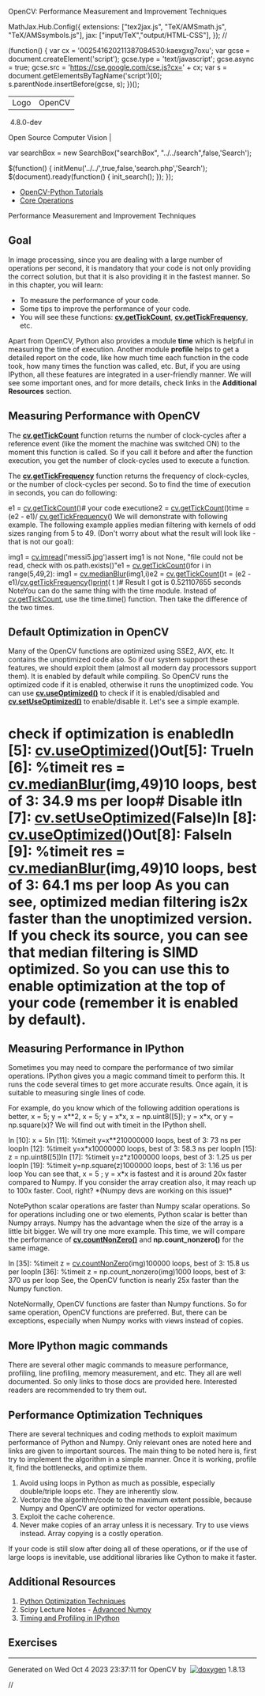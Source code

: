 

OpenCV: Performance Measurement and Improvement Techniques

 MathJax.Hub.Config({
 extensions: ["tex2jax.js", "TeX/AMSmath.js", "TeX/AMSsymbols.js"],
 jax: ["input/TeX","output/HTML-CSS"],
});
//<![CDATA[
MathJax.Hub.Config(
{
 TeX: {
 Macros: {
 matTT: [ "\\[ \\left|\\begin{array}{ccc} #1 & #2 & #3\\\\ #4 & #5 & #6\\\\ #7 & #8 & #9 \\end{array}\\right| \\]", 9],
 fork: ["\\left\\{ \\begin{array}{l l} #1 & \\mbox{#2}\\\\ #3 & \\mbox{#4}\\\\ \\end{array} \\right.", 4],
 forkthree: ["\\left\\{ \\begin{array}{l l} #1 & \\mbox{#2}\\\\ #3 & \\mbox{#4}\\\\ #5 & \\mbox{#6}\\\\ \\end{array} \\right.", 6],
 forkfour: ["\\left\\{ \\begin{array}{l l} #1 & \\mbox{#2}\\\\ #3 & \\mbox{#4}\\\\ #5 & \\mbox{#6}\\\\ #7 & \\mbox{#8}\\\\ \\end{array} \\right.", 8],
 vecthree: ["\\begin{bmatrix} #1\\\\ #2\\\\ #3 \\end{bmatrix}", 3],
 vecthreethree: ["\\begin{bmatrix} #1 & #2 & #3\\\\ #4 & #5 & #6\\\\ #7 & #8 & #9 \\end{bmatrix}", 9],
 cameramatrix: ["#1 = \\begin{bmatrix} f\_x & 0 & c\_x\\\\ 0 & f\_y & c\_y\\\\ 0 & 0 & 1 \\end{bmatrix}", 1],
 distcoeffs: ["(k\_1, k\_2, p\_1, p\_2[, k\_3[, k\_4, k\_5, k\_6 [, s\_1, s\_2, s\_3, s\_4[, \\tau\_x, \\tau\_y]]]]) \\text{ of 4, 5, 8, 12 or 14 elements}"],
 distcoeffsfisheye: ["(k\_1, k\_2, k\_3, k\_4)"],
 hdotsfor: ["\\dots", 1],
 mathbbm: ["\\mathbb{#1}", 1],
 bordermatrix: ["\\matrix{#1}", 1]
 }
 }
}
);
//]]>

 (function() {
 var cx = '002541620211387084530:kaexgxg7oxu';
 var gcse = document.createElement('script');
 gcse.type = 'text/javascript';
 gcse.async = true;
 gcse.src = 'https://cse.google.com/cse.js?cx=' + cx;
 var s = document.getElementsByTagName('script')[0];
 s.parentNode.insertBefore(gcse, s);
 })();

|  |  |
| --- | --- |
| Logo | OpenCV
 4.8.0-dev

Open Source Computer Vision |

var searchBox = new SearchBox("searchBox", "../../search",false,'Search');

$(function() {
 initMenu('../../',true,false,'search.php','Search');
 $(document).ready(function() { init\_search(); });
});

* [OpenCV-Python Tutorials](../../d6/d00/tutorial_py_root.html "../../d6/d00/tutorial_py_root.html")
* [Core Operations](../../d7/d16/tutorial_py_table_of_contents_core.html "../../d7/d16/tutorial_py_table_of_contents_core.html")

Performance Measurement and Improvement Techniques  

## Goal

In image processing, since you are dealing with a large number of operations per second, it is mandatory that your code is not only providing the correct solution, but that it is also providing it in the fastest manner. So in this chapter, you will learn:

* To measure the performance of your code.
* Some tips to improve the performance of your code.
* You will see these functions: **[cv.getTickCount](../../db/de0/group__core__utils.html#gae73f58000611a1af25dd36d496bf4487 "Returns the number of ticks. ")**, **[cv.getTickFrequency](../../db/de0/group__core__utils.html#ga705441a9ef01f47acdc55d87fbe5090c "Returns the number of ticks per second. ")**, etc.

Apart from OpenCV, Python also provides a module **time** which is helpful in measuring the time of execution. Another module **profile** helps to get a detailed report on the code, like how much time each function in the code took, how many times the function was called, etc. But, if you are using IPython, all these features are integrated in a user-friendly manner. We will see some important ones, and for more details, check links in the **Additional Resources** section.

## Measuring Performance with OpenCV

The **[cv.getTickCount](../../db/de0/group__core__utils.html#gae73f58000611a1af25dd36d496bf4487 "Returns the number of ticks. ")** function returns the number of clock-cycles after a reference event (like the moment the machine was switched ON) to the moment this function is called. So if you call it before and after the function execution, you get the number of clock-cycles used to execute a function.

The **[cv.getTickFrequency](../../db/de0/group__core__utils.html#ga705441a9ef01f47acdc55d87fbe5090c "Returns the number of ticks per second. ")** function returns the frequency of clock-cycles, or the number of clock-cycles per second. So to find the time of execution in seconds, you can do following: 

e1 = [cv.getTickCount](../../db/de0/group__core__utils.html#gae73f58000611a1af25dd36d496bf4487 "../../db/de0/group__core__utils.html#gae73f58000611a1af25dd36d496bf4487")()# your code executione2 = [cv.getTickCount](../../db/de0/group__core__utils.html#gae73f58000611a1af25dd36d496bf4487 "../../db/de0/group__core__utils.html#gae73f58000611a1af25dd36d496bf4487")()time = (e2 - e1)/ [cv.getTickFrequency](../../db/de0/group__core__utils.html#ga705441a9ef01f47acdc55d87fbe5090c "../../db/de0/group__core__utils.html#ga705441a9ef01f47acdc55d87fbe5090c")() We will demonstrate with following example. The following example applies median filtering with kernels of odd sizes ranging from 5 to 49. (Don't worry about what the result will look like - that is not our goal): 

img1 = [cv.imread](../../d4/da8/group__imgcodecs.html#ga288b8b3da0892bd651fce07b3bbd3a56 "../../d4/da8/group__imgcodecs.html#ga288b8b3da0892bd651fce07b3bbd3a56")('messi5.jpg')assert img1 is not None, "file could not be read, check with os.path.exists()"e1 = [cv.getTickCount](../../db/de0/group__core__utils.html#gae73f58000611a1af25dd36d496bf4487 "../../db/de0/group__core__utils.html#gae73f58000611a1af25dd36d496bf4487")()for i in range(5,49,2): img1 = [cv.medianBlur](../../d4/d86/group__imgproc__filter.html#ga564869aa33e58769b4469101aac458f9 "../../d4/d86/group__imgproc__filter.html#ga564869aa33e58769b4469101aac458f9")(img1,i)e2 = [cv.getTickCount](../../db/de0/group__core__utils.html#gae73f58000611a1af25dd36d496bf4487 "../../db/de0/group__core__utils.html#gae73f58000611a1af25dd36d496bf4487")()t = (e2 - e1)/[cv.getTickFrequency](../../db/de0/group__core__utils.html#ga705441a9ef01f47acdc55d87fbe5090c "../../db/de0/group__core__utils.html#ga705441a9ef01f47acdc55d87fbe5090c")()[print](../../df/d57/namespacecv_1_1dnn.html#a43417dcaeb3c1e2a09b9d948e234c366 "../../df/d57/namespacecv_1_1dnn.html#a43417dcaeb3c1e2a09b9d948e234c366")( t )# Result I got is 0.521107655 seconds NoteYou can do the same thing with the time module. Instead of [cv.getTickCount](../../db/de0/group__core__utils.html#gae73f58000611a1af25dd36d496bf4487 "Returns the number of ticks. "), use the time.time() function. Then take the difference of the two times.
## Default Optimization in OpenCV

Many of the OpenCV functions are optimized using SSE2, AVX, etc. It contains the unoptimized code also. So if our system support these features, we should exploit them (almost all modern day processors support them). It is enabled by default while compiling. So OpenCV runs the optimized code if it is enabled, otherwise it runs the unoptimized code. You can use **[cv.useOptimized()](../../db/de0/group__core__utils.html#gafa6d5d04eff341825573ec6c0aa6519f "Returns the status of optimized code usage. ")** to check if it is enabled/disabled and **[cv.setUseOptimized()](../../db/de0/group__core__utils.html#ga3c8487ea4449e550bc39575ede094c7a "Enables or disables the optimized code. ")** to enable/disable it. Let's see a simple example. 

# check if optimization is enabledIn [5]: [cv.useOptimized](../../db/de0/group__core__utils.html#gafa6d5d04eff341825573ec6c0aa6519f "../../db/de0/group__core__utils.html#gafa6d5d04eff341825573ec6c0aa6519f")()Out[5]: TrueIn [6]: %timeit res = [cv.medianBlur](../../d4/d86/group__imgproc__filter.html#ga564869aa33e58769b4469101aac458f9 "../../d4/d86/group__imgproc__filter.html#ga564869aa33e58769b4469101aac458f9")(img,49)10 loops, best of 3: 34.9 ms per loop# Disable itIn [7]: [cv.setUseOptimized](../../db/de0/group__core__utils.html#ga3c8487ea4449e550bc39575ede094c7a "../../db/de0/group__core__utils.html#ga3c8487ea4449e550bc39575ede094c7a")(False)In [8]: [cv.useOptimized](../../db/de0/group__core__utils.html#gafa6d5d04eff341825573ec6c0aa6519f "../../db/de0/group__core__utils.html#gafa6d5d04eff341825573ec6c0aa6519f")()Out[8]: FalseIn [9]: %timeit res = [cv.medianBlur](../../d4/d86/group__imgproc__filter.html#ga564869aa33e58769b4469101aac458f9 "../../d4/d86/group__imgproc__filter.html#ga564869aa33e58769b4469101aac458f9")(img,49)10 loops, best of 3: 64.1 ms per loop As you can see, optimized median filtering is2x faster than the unoptimized version. If you check its source, you can see that median filtering is SIMD optimized. So you can use this to enable optimization at the top of your code (remember it is enabled by default).

## Measuring Performance in IPython

Sometimes you may need to compare the performance of two similar operations. IPython gives you a magic command timeit to perform this. It runs the code several times to get more accurate results. Once again, it is suitable to measuring single lines of code.

For example, do you know which of the following addition operations is better, x = 5; y = x\*\*2, x = 5; y = x\*x, x = np.uint8([5]); y = x\*x, or y = np.square(x)? We will find out with timeit in the IPython shell. 

In [10]: x = 5In [11]: %timeit y=x\*\*210000000 loops, best of 3: 73 ns per loopIn [12]: %timeit y=x\*x10000000 loops, best of 3: 58.3 ns per loopIn [15]: z = np.uint8([5])In [17]: %timeit y=z\*z1000000 loops, best of 3: 1.25 us per loopIn [19]: %timeit y=np.square(z)1000000 loops, best of 3: 1.16 us per loop You can see that, x = 5 ; y = x\*x is fastest and it is around 20x faster compared to Numpy. If you consider the array creation also, it may reach up to 100x faster. Cool, right? \*(Numpy devs are working on this issue)\*

NotePython scalar operations are faster than Numpy scalar operations. So for operations including one or two elements, Python scalar is better than Numpy arrays. Numpy has the advantage when the size of the array is a little bit bigger.
We will try one more example. This time, we will compare the performance of **[cv.countNonZero()](../../d2/de8/group__core__array.html#gaa4b89393263bb4d604e0fe5986723914 "Counts non-zero array elements. ")** and **np.count\_nonzero()** for the same image.

In [35]: %timeit z = [cv.countNonZero](../../d2/de8/group__core__array.html#gaa4b89393263bb4d604e0fe5986723914 "../../d2/de8/group__core__array.html#gaa4b89393263bb4d604e0fe5986723914")(img)100000 loops, best of 3: 15.8 us per loopIn [36]: %timeit z = np.count\_nonzero(img)1000 loops, best of 3: 370 us per loop See, the OpenCV function is nearly 25x faster than the Numpy function.

NoteNormally, OpenCV functions are faster than Numpy functions. So for same operation, OpenCV functions are preferred. But, there can be exceptions, especially when Numpy works with views instead of copies.
## More IPython magic commands

There are several other magic commands to measure performance, profiling, line profiling, memory measurement, and etc. They all are well documented. So only links to those docs are provided here. Interested readers are recommended to try them out.

## Performance Optimization Techniques

There are several techniques and coding methods to exploit maximum performance of Python and Numpy. Only relevant ones are noted here and links are given to important sources. The main thing to be noted here is, first try to implement the algorithm in a simple manner. Once it is working, profile it, find the bottlenecks, and optimize them.

1. Avoid using loops in Python as much as possible, especially double/triple loops etc. They are inherently slow.
2. Vectorize the algorithm/code to the maximum extent possible, because Numpy and OpenCV are optimized for vector operations.
3. Exploit the cache coherence.
4. Never make copies of an array unless it is necessary. Try to use views instead. Array copying is a costly operation.

If your code is still slow after doing all of these operations, or if the use of large loops is inevitable, use additional libraries like Cython to make it faster.

## Additional Resources

1. [Python Optimization Techniques](https://wiki.python.org/moin/PythonSpeed/PerformanceTips "https://wiki.python.org/moin/PythonSpeed/PerformanceTips")
2. Scipy Lecture Notes - [Advanced Numpy](http://scipy-lectures.github.io/advanced/advanced_numpy/index.html#advanced-numpy "http://scipy-lectures.github.io/advanced/advanced_numpy/index.html#advanced-numpy")
3. [Timing and Profiling in IPython](http://pynash.org/2013/03/06/timing-and-profiling/ "http://pynash.org/2013/03/06/timing-and-profiling/")

## Exercises

---

Generated on Wed Oct 4 2023 23:37:11 for OpenCV by  [![doxygen](../../doxygen.png)](http://www.doxygen.org/index.html "http://www.doxygen.org/index.html") 1.8.13

//<![CDATA[
addTutorialsButtons();
//]]>

